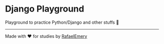 # Django Playground

Playground to practice Python/Django and other stuffs :hammer:

---
Made with :heart: for studies by [RafaelEmery](https://github.com/RafaelEmery)